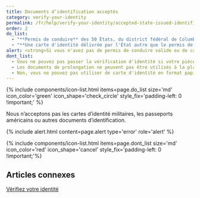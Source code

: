 ```yaml
---
title: Documents d’identification acceptés
category: verify-your-identity
permalink: /fr/help/verify-your-identity/accepted-state-issued-identification/
order: 2
do_list:
  - "**Permis de conduire** des 50 États, du district fédéral de Columbia (DC) et des autres territoires américains (Guam, îles Vierges américaines, Samoa américaines, îles Mariannes et Porto Rico)."
  - "**Une carte d'identité délivrée par l'État autre que le permis de conduire.** Il s'agit d'un document d'identité délivré par l'État, le district de Columbia (DC) ou le territoire américain, qui atteste de l'identité mais n'accorde pas le droit de conduire."
alert: <strong>Si vous n'avez pas de permis de conduire valide ou de carte d'identité d'État, vous ne pouvez pas utiliser Login.gov pour vérifier votre identité.</strong> Veuillez contacter le centre d'assistance de l'agence partenaire pour savoir ce que vous pouvez faire à la place.
dont_list:
  - Vous ne pouvez pas passer la vérification d'identité si votre pièce d'identité est expirée.
  - Les documents de prolongation ne peuvent pas être utilisés à la place d'une pièce d'identité actuelle et non expirée.
  - Non, vous ne pouvez pas utiliser de carte d'identité en format papier ou temporaire.
---
```


{% include components/icon-list.html items=page.do_list size='md' icon_color='green' icon_shape='check_circle'  style_fix='padding-left: 0 !important;' %}

<p class="font-heading-md text-bold">
Nous n’acceptons pas les cartes d’identité militaires, les passeports américains ou autres documents d’identification.
</p>

{% include alert.html content=page.alert type='error' role='alert' %}

{% include components/icon-list.html items=page.dont_list size='md' icon_color='red' icon_shape='cancel' style_fix='padding-left: 0 !important;'%}


## Articles connexes

[Vérifiez votre identité](/fr/help/verify-your-identity/overview/)
